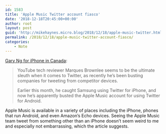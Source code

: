 ```yaml
---
id: 1583
title: 'Apple Music Twitter account fiasco'
date: '2018-12-18T20:45:00+00:00'
author: root
layout: post
guid: 'http://mikehaynes.micro.blog/2018/12/18/apple-music-twitter.html'
permalink: /2018/12/18/apple-music-twitter-account-fiasco/
categories:
    - Note
---
```


[Gary Ng for iPhone in Canada](https://www.iphoneincanada.ca/news/apple-music-twitter-android/):

> YouTube tech reviewer Marques Brownlee seems to be the ultimate sleuth when it comes to Twitter, as recently he’s been busting companies for tweeting from competitor devices.
> 
>  Earlier this month, he caught Samsung using Twitter for iPhone, and now he’s apparently busted the Apple Music account for using Twitter for Android.

Apple Music is available in a variety of places including the iPhone, phones that run Android, and even Amazon’s Echo devices. Seeing the Apple Music team tweet from something other than an iPhone doesn’t seem weird to me and especially not embarrassing, which the article suggests.
